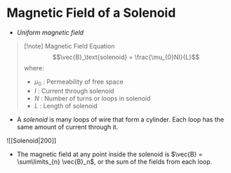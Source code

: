 # Magnetic Field of a Solenoid
- *Uniform magnetic field*

> [!note] Magnetic Field Equation
> $$\vec{B}_\text{solenoid} = \frac{\mu_{0}NI}{L}$$ where:
> - $\mu_{0}$ : Permeability of free space
> - $I$ : Current through solenoid
> - $N$ : Number of turns or loops in solenoid
> - $L$ : Length of solenoid


- A *solenoid* is many loops of wire that form a cylinder. Each loop has the same amount of current through it. 

![[Solenoid|200]]

- The magnetic field at any point inside the solenoid is $\vec{B} = \sum\limits_{n} \vec{B}_n$, or the sum of the fields from each loop.